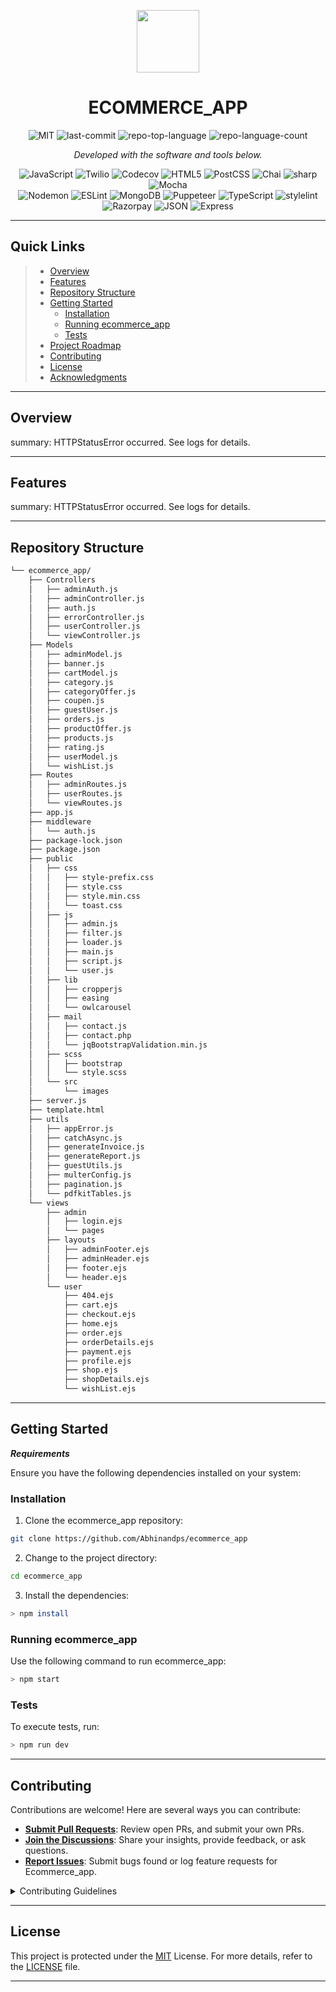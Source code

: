 <p align="center">
  <img src="https://cdn-icons-png.flaticon.com/512/6295/6295417.png" width="100" />
</p>
<p align="center">
    <h1 align="center">ECOMMERCE_APP</h1>
</p>



<p align="center">
	<img src="https://img.shields.io/github/license/Abhinandps/ecommerce_app?style=flat&color=0080ff" alt="MIT">
	<img src="https://img.shields.io/github/last-commit/Abhinandps/ecommerce_app?style=flat&color=0080ff" alt="last-commit">
	<img src="https://img.shields.io/github/languages/top/Abhinandps/ecommerce_app?style=flat&color=0080ff" alt="repo-top-language">
	<img src="https://img.shields.io/github/languages/count/Abhinandps/ecommerce_app?style=flat&color=0080ff" alt="repo-language-count">
<p>

<p align="center">
		<em>Developed with the software and tools below.</em>
</p>

<p align="center">
	<img src="https://img.shields.io/badge/JavaScript-F7DF1E.svg?style=flat&logo=JavaScript&logoColor=black" alt="JavaScript">
	<img src="https://img.shields.io/badge/Twilio-F22F46.svg?style=flat&logo=Twilio&logoColor=white" alt="Twilio">
	<img src="https://img.shields.io/badge/Codecov-F01F7A.svg?style=flat&logo=Codecov&logoColor=white" alt="Codecov">
	<img src="https://img.shields.io/badge/HTML5-E34F26.svg?style=flat&logo=HTML5&logoColor=white" alt="HTML5">
	<img src="https://img.shields.io/badge/PostCSS-DD3A0A.svg?style=flat&logo=PostCSS&logoColor=white" alt="PostCSS">
	<img src="https://img.shields.io/badge/Chai-A30701.svg?style=flat&logo=Chai&logoColor=white" alt="Chai">
	<img src="https://img.shields.io/badge/sharp-99CC00.svg?style=flat&logo=sharp&logoColor=white" alt="sharp">
	<img src="https://img.shields.io/badge/Mocha-8D6748.svg?style=flat&logo=Mocha&logoColor=white" alt="Mocha">
	<br>
	<img src="https://img.shields.io/badge/Nodemon-76D04B.svg?style=flat&logo=Nodemon&logoColor=white" alt="Nodemon">
	<img src="https://img.shields.io/badge/ESLint-4B32C3.svg?style=flat&logo=ESLint&logoColor=white" alt="ESLint">
	<img src="https://img.shields.io/badge/MongoDB-47A248.svg?style=flat&logo=MongoDB&logoColor=white" alt="MongoDB">
	<img src="https://img.shields.io/badge/Puppeteer-40B5A4.svg?style=flat&logo=Puppeteer&logoColor=white" alt="Puppeteer">
	<img src="https://img.shields.io/badge/TypeScript-3178C6.svg?style=flat&logo=TypeScript&logoColor=white" alt="TypeScript">
	<img src="https://img.shields.io/badge/stylelint-263238.svg?style=flat&logo=stylelint&logoColor=white" alt="stylelint">
	<img src="https://img.shields.io/badge/Razorpay-0C2451.svg?style=flat&logo=Razorpay&logoColor=white" alt="Razorpay">
	<img src="https://img.shields.io/badge/JSON-000000.svg?style=flat&logo=JSON&logoColor=white" alt="JSON">
	<img src="https://img.shields.io/badge/Express-000000.svg?style=flat&logo=Express&logoColor=white" alt="Express">
</p>

<hr>

##  Quick Links

> - [ Overview](#-overview)
> - [ Features](#-features)
> - [ Repository Structure](#-repository-structure)
> - [ Getting Started](#-getting-started)
>     - [ Installation](#-installation)
>     - [ Running ecommerce_app](#-running-ecommerce_app)
>     - [ Tests](#-tests)
> - [ Project Roadmap](#-project-roadmap)
> - [ Contributing](#-contributing)
> - [ License](#-license)
> - [ Acknowledgments](#-acknowledgments)

---

##  Overview

summary: HTTPStatusError occurred. See logs for details.

---

##  Features

summary: HTTPStatusError occurred. See logs for details.

---

##  Repository Structure

```sh
└── ecommerce_app/
    ├── Controllers
    │   ├── adminAuth.js
    │   ├── adminController.js
    │   ├── auth.js
    │   ├── errorController.js
    │   ├── userController.js
    │   └── viewController.js
    ├── Models
    │   ├── adminModel.js
    │   ├── banner.js
    │   ├── cartModel.js
    │   ├── category.js
    │   ├── categoryOffer.js
    │   ├── coupen.js
    │   ├── guestUser.js
    │   ├── orders.js
    │   ├── productOffer.js
    │   ├── products.js
    │   ├── rating.js
    │   ├── userModel.js
    │   └── wishList.js
    ├── Routes
    │   ├── adminRoutes.js
    │   ├── userRoutes.js
    │   └── viewRoutes.js
    ├── app.js
    ├── middleware
    │   └── auth.js
    ├── package-lock.json
    ├── package.json
    ├── public
    │   ├── css
    │   │   ├── style-prefix.css
    │   │   ├── style.css
    │   │   ├── style.min.css
    │   │   └── toast.css
    │   ├── js
    │   │   ├── admin.js
    │   │   ├── filter.js
    │   │   ├── loader.js
    │   │   ├── main.js
    │   │   ├── script.js
    │   │   └── user.js
    │   ├── lib
    │   │   ├── cropperjs
    │   │   ├── easing
    │   │   └── owlcarousel
    │   ├── mail
    │   │   ├── contact.js
    │   │   ├── contact.php
    │   │   └── jqBootstrapValidation.min.js
    │   ├── scss
    │   │   ├── bootstrap
    │   │   └── style.scss
    │   └── src
    │       └── images
    ├── server.js
    ├── template.html
    ├── utils
    │   ├── appError.js
    │   ├── catchAsync.js
    │   ├── generateInvoice.js
    │   ├── generateReport.js
    │   ├── guestUtils.js
    │   ├── multerConfig.js
    │   ├── pagination.js
    │   └── pdfkitTables.js
    └── views
        ├── admin
        │   ├── login.ejs
        │   └── pages
        ├── layouts
        │   ├── adminFooter.ejs
        │   ├── adminHeader.ejs
        │   ├── footer.ejs
        │   └── header.ejs
        └── user
            ├── 404.ejs
            ├── cart.ejs
            ├── checkout.ejs
            ├── home.ejs
            ├── order.ejs
            ├── orderDetails.ejs
            ├── payment.ejs
            ├── profile.ejs
            ├── shop.ejs
            ├── shopDetails.ejs
            └── wishList.ejs
```

---

##  Getting Started

***Requirements***

Ensure you have the following dependencies installed on your system:

<!-- * **Sassy CSS**: `version x.y.z` -->

###  Installation

1. Clone the ecommerce_app repository:

```sh
git clone https://github.com/Abhinandps/ecommerce_app
```

2. Change to the project directory:

```sh
cd ecommerce_app
```

3. Install the dependencies:

```sh
> npm install
```

###  Running ecommerce_app

Use the following command to run ecommerce_app:

```sh
> npm start
```

###  Tests

To execute tests, run:

```sh
> npm run dev
```

---


##  Contributing

Contributions are welcome! Here are several ways you can contribute:

- **[Submit Pull Requests](https://github/Abhinandps/ecommerce_app/blob/main/CONTRIBUTING.md)**: Review open PRs, and submit your own PRs.
- **[Join the Discussions](https://github/Abhinandps/ecommerce_app/discussions)**: Share your insights, provide feedback, or ask questions.
- **[Report Issues](https://github/Abhinandps/ecommerce_app/issues)**: Submit bugs found or log feature requests for Ecommerce_app.

<details closed>
    <summary>Contributing Guidelines</summary>

1. **Fork the Repository**: Start by forking the project repository to your GitHub account.
2. **Clone Locally**: Clone the forked repository to your local machine using a Git client.
   ```sh
   git clone https://github.com/Abhinandps/ecommerce_app
   ```
3. **Create a New Branch**: Always work on a new branch, giving it a descriptive name.
   ```sh
   git checkout -b new-feature-x
   ```
4. **Make Your Changes**: Develop and test your changes locally.
5. **Commit Your Changes**: Commit with a clear message describing your updates.
   ```sh
   git commit -m 'Implemented new feature x.'
   ```
6. **Push to GitHub**: Push the changes to your forked repository.
   ```sh
   git push origin new-feature-x
   ```
7. **Submit a Pull Request**: Create a PR against the original project repository. Clearly describe the changes and their motivations.

Once your PR is reviewed and approved, it will be merged into the main branch.

</details>

---

##  License

This project is protected under the [MIT](LICENSE) License. For more details, refer to the [LICENSE](LICENSE) file.

---

<!-- ##  Acknowledgments

- List any resources, contributors, inspiration, etc. here.

[**Return**](#-quick-links)

--- -->
